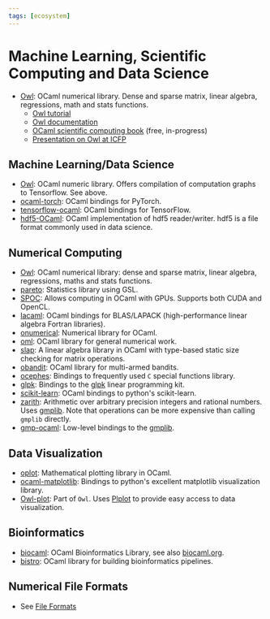 ```yaml
---
tags: [ecosystem]
---
```


# Machine Learning, Scientific Computing and Data Science

* [Owl](https://ocaml.xyz):
OCaml numerical library.
Dense and sparse matrix, linear algebra, regressions, math and stats functions.
  * [Owl tutorial](https://ocaml.xyz/book)
  * [Owl documentation](https://ocaml.xyz/package/index.html)
  * [OCaml scientific computing book](https://ocaml.xyz/book/) (free, in-progress)
  * [Presentation on Owl at ICFP](https://www.youtube.com/watch?v=Jyv3tJD1N3o&t=311s)

## Machine Learning/Data Science

* [Owl](https://ocaml.xyz):
OCaml numeric library. Offers compilation of computation graphs to Tensorflow. See above.
* [ocaml-torch](https://github.com/LaurentMazare/ocaml-torch):
OCaml bindings for PyTorch.
* [tensorflow-ocaml](https://github.com/LaurentMazare/tensorflow-ocaml):
OCaml bindings for TensorFlow.
* [hdf5-OCaml](https://github.com/vbrankov/hdf5-ocaml):
OCaml implementation of hdf5 reader/writer. hdf5 is a file format commonly used in data science.

## Numerical Computing

* [Owl](https://ocaml.xyz):
OCaml numerical library: dense and sparse matrix, linear algebra, regressions, maths and stats functions.
* [pareto](https://github.com/superbobry/pareto):
Statistics library using GSL.
* [SPOC](https://mathiasbourgoin.github.io/SPOC/):
Allows computing in OCaml with GPUs.
Supports both CUDA and OpenCL.
* [lacaml](https://mmottl.github.io/lacaml/):
OCaml bindings for BLAS/LAPACK (high-performance linear algebra Fortran libraries).
* [onumerical](https://github.com/cheshire/onumerical):
Numerical library for OCaml.
* [oml](https://github.com/hammerlab/oml):
OCaml library for general numerical work.
* [slap](https://github.com/akabe/slap):
A linear algebra library in OCaml with type-based static size checking for matrix operations.
* [obandit](http://freux.fr/oss/obandit.html):
OCaml library for multi-armed bandits.
* [ocephes](https://github.com/rleonid/ocephes):
Bindings to frequently used `C` special functions library.
* [glpk](https://github.com/smimram/ocaml-glpk):
Bindings to the [glpk](http://www.gnu.org/software/glpk/glpk.html) linear programming kit.
* [scikit-learn](https://github.com/lehy/ocaml-sklearn):
OCaml bindings to python's scikit-learn.
* [zarith](https://github.com/ocaml/Zarith):
Arithmetic over arbitrary precision integers and rational numbers.
Uses [gmplib](https://gmplib.org/).
Note that operations can be more expensive than calling `gmplib` directly.
* [gmp-ocaml](https://github.com/ytomino/gmp-ocaml):
Low-level bindings to the [gmplib](https://gmplib.org/).

## Data Visualization

* [oplot](https://github.com/sanette/oplot):
Mathematical plotting library in OCaml.
* [ocaml-matplotlib](https://github.com/LaurentMazare/ocaml-matplotlib):
Bindings to python's excellent matplotlib visualization library.
* [Owl-plot](https://github.com/owlbarn/owl/wiki/Tutorial:-How-to-Plot-in-Owl%3F):
Part of `Owl`. Uses [Plplot](http://plplot.sourceforge.net/index.php)
to provide easy access to data visualization.

## Bioinformatics

* [biocaml](https://github.com/biocaml/biocaml):
OCaml Bioinformatics Library, see also [biocaml.org](http://biocaml.org).
* [bistro](https://github.com/pveber/bistro):
OCaml library for building bioinformatics pipelines.

## Numerical File Formats

* See [File Formats](file_formats.md#data-science)
